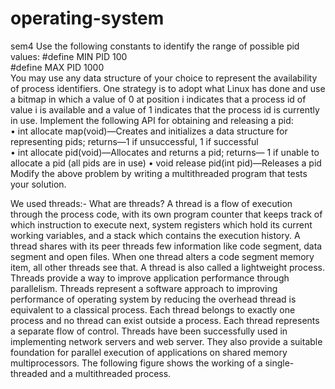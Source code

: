 # operating-system
sem4
 Use the following constants to identify the range of possible pid values: 
 #define MIN PID 100  
 #define MAX PID 1000  
 You may use any data structure of your choice to represent the availability   of process identifiers. 
 One strategy is to adopt what Linux has done and use   a bitmap in which a value of 0 at position i indicates that a process id of   value i is available and a value of 1 indicates that the process id is currently in use. 
 Implement the following API for obtaining and releasing a pid:  
 • int allocate map(void)—Creates and initializes a data structure for representing pids; 
 returns—1 if unsuccessful, 1 if successful  
 • int allocate pid(void)—Allocates and returns a pid; 
 returns— 1 if unable to allocate    a pid (all pids are in use) 
 • void release pid(int pid)—Releases a pid   
 Modify the above problem by writing a multithreaded program that tests your solution. 
 
 
 
 We used threads:- 
What are threads? 
A thread is a flow of execution through the process code, with its own program counter that keeps track of which instruction to execute next, system registers which hold its current working variables, and a stack which contains the execution history. A thread shares with its peer threads few information like code segment, data segment and open files. When one thread alters a code segment memory item, all other threads see that. A thread is also called a lightweight process. Threads provide a way to improve application performance through parallelism. Threads represent a software approach 
to improving performance of operating system by reducing the overhead thread is equivalent to a classical process. Each thread belongs to exactly one process and no thread can exist outside a process. Each thread represents a separate flow of control. Threads have been successfully used in implementing network servers and web server. They also provide a suitable foundation for parallel execution of applications on shared memory multiprocessors. The following figure shows the working of a single-threaded and a multithreaded process. 
 
